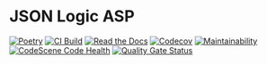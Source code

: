 # JSON Logic ASP

[![Poetry](https://img.shields.io/endpoint?url=https://python-poetry.org/badge/v0.json)](https://github.com/barreeeiroo/JSON-Logic-ASP/blob/main/pyproject.toml)
[![CI Build](https://github.com/barreeeiroo/JSON-Logic-ASP/actions/workflows/ci.yml/badge.svg?branch=main)](https://github.com/barreeeiroo/JSON-Logic-ASP/actions/workflows/ci.yml?query=branch%3Amain)
[![Read the Docs](https://readthedocs.org/projects/json-logic-asp/badge/)](https://readthedocs.org/projects/json-logic-asp/)
[![Codecov](https://codecov.io/gh/barreeeiroo/JSON-Logic-ASP/graph/badge.svg?token=O8045YHOWF)](https://codecov.io/gh/barreeeiroo/JSON-Logic-ASP)
[![Maintainability](https://api.codeclimate.com/v1/badges/f1671e07ef19696aac76/maintainability)](https://codeclimate.com/github/barreeeiroo/JSON-Logic-ASP/maintainability)
[![CodeScene Code Health](https://codescene.io/projects/48073/status-badges/code-health)](https://codescene.io/projects/48073)
[![Quality Gate Status](https://sonarcloud.io/api/project_badges/measure?project=barreeeiroo_TFG-Timetable-Solvers-ASP&metric=alert_status)](https://sonarcloud.io/summary/new_code?id=barreeeiroo_TFG-Timetable-Solvers-ASP)
